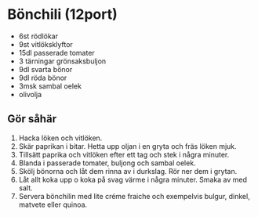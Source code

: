 # Bönchili (12port)

* 6st rödlökar
* 9st vitlöksklyftor
* 15dl passerade tomater
* 3 tärningar grönsaksbuljon
* 9dl svarta bönor
* 9dl röda bönor
* 3msk sambal oelek
* olivolja

## Gör såhär
1. Hacka löken och vitlöken.
2. Skär paprikan i bitar. Hetta upp oljan i en gryta och fräs löken mjuk.
3. Tillsätt paprika och vitlöken efter ett tag och stek i några minuter.
4. Blanda i passerade tomater, buljong och sambal oelek.
5. Skölj bönorna och låt dem rinna av i durkslag. Rör ner dem i grytan.
6. Låt allt koka upp o koka på svag värme i några minuter. Smaka av med salt.
7. Servera bönchilin med lite créme fraiche och exempelvis bulgur, dinkel, matvete eller quinoa.

